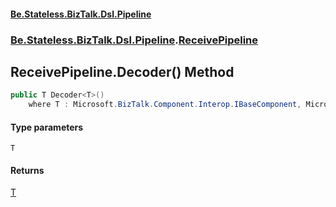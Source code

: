 #### [Be.Stateless.BizTalk.Dsl.Pipeline](README.md 'README')
### [Be.Stateless.BizTalk.Dsl.Pipeline](Be.Stateless.BizTalk.Dsl.Pipeline.md 'Be.Stateless.BizTalk.Dsl.Pipeline').[ReceivePipeline](ReceivePipeline.md 'Be.Stateless.BizTalk.Dsl.Pipeline.ReceivePipeline')

## ReceivePipeline.Decoder<T>() Method

```csharp
public T Decoder<T>()
    where T : Microsoft.BizTalk.Component.Interop.IBaseComponent, Microsoft.BizTalk.Component.Interop.IPersistPropertyBag;
```
#### Type parameters

<a name='Be.Stateless.BizTalk.Dsl.Pipeline.ReceivePipeline.Decoder_T_().T'></a>

`T`

#### Returns
[T](ReceivePipeline.Decoder_T_().md#Be.Stateless.BizTalk.Dsl.Pipeline.ReceivePipeline.Decoder_T_().T 'Be.Stateless.BizTalk.Dsl.Pipeline.ReceivePipeline.Decoder<T>().T')